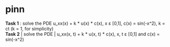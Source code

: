 # pinn
**Task 1** : solve the PDE u_xx(x) + k * u(x) * c(x), x ε [0,1], c(x) = sin(-x^2), k = ct (k = 1, for simplicity)  
**Task 2** | solve the PDE | u_xx(x, t) + k * u(x, t) * c(x), x, t ε [0,1] and c(x) = sin(-x^2)
